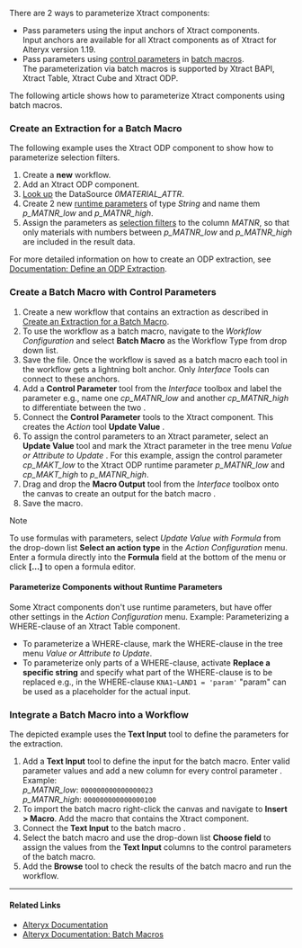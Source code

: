 There are 2 ways to parameterize Xtract components:

- Pass parameters using the input anchors of Xtract components.\
  Input anchors are available for all Xtract components as of Xtract for Alteryx version 1.19.
- Pass parameters using [control parameters](http://downloads.alteryx.com/betawh_xnext/ControlParam.htm) in [batch macros](http://downloads.alteryx.com/betawh_xnext/BatchMacro.htm).\
  The parameterization via batch macros is supported by Xtract BAPI, Xtract Table, Xtract Cube and Xtract ODP.

The following article shows how to parameterize Xtract components using batch macros.

### Create an Extraction for a Batch Macro

The following example uses the Xtract ODP component to show how to parameterize selection filters.

1. Create a **new** workflow.
1. Add an Xtract ODP component.
1. [Look up](../../documentation/odp/#look-up-data-objects) the DataSource *0MATERIAL_ATTR*.
1. Create 2 new [runtime parameters](../../documentation/odp/edit-runtime-parameters/#create-runtime-parameters) of type *String* and name them *p_MATNR_low* and *p_MATNR_high*.
1. Assign the parameters as [selection filters](../../documentation/odp/selections/#edit-selections) to the column *MATNR*, so that only materials with numbers between *p_MATNR_low* and *p_MATNR_high* are included in the result data.

For more detailed information on how to create an ODP extraction, see [Documentation: Define an ODP Extraction](../../documentation/odp/#define-the-xtract-odp-component).

### Create a Batch Macro with Control Parameters

1. Create a new workflow that contains an extraction as described in [Create an Extraction for a Batch Macro](#create-an-extraction-for-a-batch-macro).
1. To use the workflow as a batch macro, navigate to the *Workflow Configuration* and select **Batch Macro** as the Workflow Type from drop down list.
1. Save the file. Once the workflow is saved as a batch macro each tool in the workflow gets a lightning bolt anchor. Only *Interface* Tools can connect to these anchors.
1. Add a **Control Parameter** tool from the *Interface* toolbox and label the parameter e.g., name one *cp_MATNR_low* and another *cp_MATNR_high* to differentiate between the two .
1. Connect the **Control Parameter** tools to the Xtract component. This creates the *Action* tool **Update Value** .
1. To assign the control parameters to an Xtract parameter, select an **Update Value** tool and mark the Xtract parameter in the tree menu *Value or Attribute to Update* . For this example, assign the control parameter *cp_MAKT_low* to the Xtract ODP runtime parameter *p_MATNR_low* and *cp_MAKT_high* to *p_MATNR_high*.
1. Drag and drop the **Macro Output** tool from the *Interface* toolbox onto the canvas to create an output for the batch macro .
1. Save the macro.

Note

To use formulas with parameters, select *Update Value with Formula* from the drop-down list **Select an action type** in the *Action Configuration* menu. Enter a formula directly into the **Formula** field at the bottom of the menu or click **[...]** to open a formula editor.

#### Parameterize Components without Runtime Parameters

Some Xtract components don't use runtime parameters, but have offer other settings in the *Action Configuration* menu. Example: Parameterizing a WHERE-clause of an Xtract Table component.

- To parameterize a WHERE-clause, mark the WHERE-clause in the tree menu *Value or Attribute to Update*.
- To parameterize only parts of a WHERE-clause, activate **Replace a specific string** and specify what part of the WHERE-clause is to be replaced e.g., in the WHERE-clause `KNA1~LAND1 = 'param'` "param" can be used as a placeholder for the actual input.

### Integrate a Batch Macro into a Workflow

The depicted example uses the **Text Input** tool to define the parameters for the extraction.

1. Add a **Text Input** tool to define the input for the batch macro. Enter valid parameter values and add a new column for every control parameter . Example:\
   *p_MATNR_low*: `000000000000000023`\
   *p_MATNR_high*: `000000000000000100`
1. To import the batch macro right-click the canvas and navigate to **Insert > Macro**. Add the macro that contains the Xtract component.
1. Connect the **Text Input** to the batch macro .
1. Select the batch macro and use the drop-down list **Choose field** to assign the values from the **Text Input** columns to the control parameters of the batch macro.
1. Add the **Browse** tool to check the results of the batch macro and run the workflow.

______________________________________________________________________

#### Related Links

- [Alteryx Documentation](https://help.alteryx.com/current/en/designer.html)
- [Alteryx Documentation: Batch Macros](http://downloads.alteryx.com/betawh_xnext/BatchMacro.htm)
